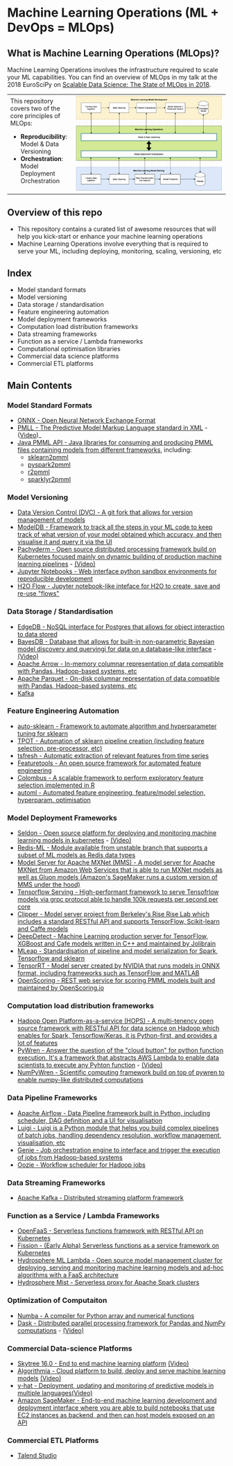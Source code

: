 # Machine Learning Operations (ML + DevOps = MLOps)

## What is Machine Learning Operations (MLOps)?

Machine Learning Operations involves the infrastructure required to scale your ML capabilities. You can find an overview of MLOps in my talk at the 2018 EuroSciPy on [Scalable Data Science: The State of MLOps in 2018](https://axsauze.github.io/scalable-data-science/#/).

<table>
  <tr>
    <td width="30%">
        This repository covers two of the core principles of MLOps:
        <ul>
            <li><b>Reproducibility</b>: Model & Data Versioning</li>
            <li><b>Orchestration</b>: Model Deployment Orchestration</li>
        </ul>    
    </td>
    <td width="70%">
        <img src="images/mlops1.png">
    </td>
  </tr>
</table>

## Overview of this repo

* This repository contains a curated list of awesome resources that will help you kick-start or enhance your machine learning operations
* Machine Learning Operations involve everything that is required to serve your ML, including deploying, monitoring, scaling, versioning, etc

## Index

* Model standard formats
* Model versioning
* Data storage / standardisation
* Feature engineering automation
* Model deployment frameworks
* Computation load distribution frameworks
* Data streaming frameworks
* Function as a service / Lambda frameworks
* Computational optimisation libraries
* Commercial data science platforms
* Commercial ETL platforms


## Main Contents

### Model Standard Formats
* [ONNX - Open Neural Network Exchange Format](https://github.com/onnx/onnx)
* [PMLL - The Predictive Model Markup Language standard in XML](http://dmg.org/pmml/v4-3/GeneralStructure.html) - ([Video](https://www.youtube.com/watch?v=_5pZm2PZ8Q8))_
* [Java PMML API - Java libraries for consuming and producing PMML files containing models from different frameworks](https://github.com/jpmml), including:
    * [sklearn2pmml](https://github.com/jpmml/jpmml-sklearn)
    * [pyspark2pmml](https://github.com/jpmml/pyspark2pmml)
    * [r2pmml](https://github.com/jpmml/r2pmml)
    * [sparklyr2pmml](https://github.com/jpmml/sparklyr2pmml)

### Model Versioning
* [Data Version Control (DVC) - A git fork that allows for version management of models](https://dvc.org/)
* [ModelDB - Framework to track all the steps in your ML code to keep track of what version of your model obtained which accuracy, and then visualise it and query it via the UI](https://mitdbg.github.io/modeldb/)
* [Pachyderm - Open source distributed processing framework build on Kubernetes focused mainly on dynamic building of production machine learning pipelines](https://github.com/pachyderm/pachyderm) - [(Video)](https://www.youtube.com/watch?v=LamKVhe2RSM&t=1167s)
* [Jupyter Notebooks - Web interface python sandbox environments for reproducible development](http://jupyter.org/)
* [H2O Flow - Jupyter notebook-like inteface for H2O to create, save and re-use "flows"](https://www.h2o.ai/download/)


### Data Storage / Standardisation
* [EdgeDB - NoSQL interface for Postgres that allows for object interaction to data stored](https://edgedb.com/)
* [BayesDB - Database that allows for built-in non-parametric Bayesian model discovery and queryingi for data on a database-like interface](http://probcomp.csail.mit.edu/bayesdb/) - [(Video)](https://www.youtube.com/watch?v=2ws84s6iD1o)
* [Apache Arrow - In-memory columnar representation of data compatible with Pandas, Hadoop-based systems, etc](https://arrow.apache.org/)
* [Apache Parquet - On-disk columnar representation of data compatible with Pandas, Hadoop-based systems, etc](https://parquet.apache.org/)
* [Kafka]()

### Feature Engineering Automation
* [auto-sklearn - Framework to automate algorithm and hyperparameter tuning for sklearn](https://automl.github.io/auto-sklearn/stable/)
* [TPOT - Automation of sklearn pipeline creation (including feature selection, pre-processor, etc)](https://epistasislab.github.io/tpot/)
* [tsfresh - Automatic extraction of relevant features from time series](https://github.com/blue-yonder/tsfresh)
* [Featuretools - An open source framework for automated feature engineering](https://www.featuretools.com/)
* [Colombus - A scalable framework to perform exploratory feature selection implemented in R](http://i.stanford.edu/hazy/victor/columbus/)
* [automl - Automated feature engineering, feature/model selection, hyperparam. optimisation](https://github.com/ClimbsRocks/automl)


### Model Deployment Frameworks
* [Seldon - Open source platform for deploying and monitoring machine learning models in kubernetes](https://github.com/SeldonIO/seldon-core) - [(Video)](https://www.youtube.com/watch?v=pDlapGtecbY)
* [Redis-ML - Module available from unstable branch that supports a subset of ML models as Redis data types](https://github.com/RedisLabsModules/redis-ml)
* [Model Server for Apache MXNet (MMS) - A model server for Apache MXNet from Amazon Web Services that is able to run MXNet models as well as Gluon models (Amazon's SageMaker runs a custom version of MMS under the hood)](https://github.com/awslabs/mxnet-model-server)
* [Tensorflow Serving - High-performant framework to serve Tensofrlow models via grpc protocol able to handle 100k requests per second per core](https://www.tensorflow.org/serving/)
* [Clipper - Model server project from Berkeley's Rise Rise Lab which includes a standard RESTful API and supports TensorFlow, Scikit-learn and Caffe models](http://clipper.ai/)
* [DeepDetect - Machine Learning production server for TensorFlow, XGBoost and Cafe models written in C++ and maintained by Jolibrain](https://github.com/beniz/deepdetect)
* [MLeap - Standardisation of pipeline and model serialization for Spark, Tensorflow and sklearn](https://github.com/combust/mleap)
* [TensorRT - Model server created by NVIDIA that runs models in ONNX format, including frameworks such as TensorFlow and MATLAB](https://docs.nvidia.com/deeplearning/sdk/tensorrt-developer-guide/index.html)
* [OpenScoring - REST web service for scoring PMML models built and maintained by OpenScoring.io](https://github.com/openscoring/openscoring)

### Computation load distribution frameworks
* [Hadoop Open Platform-as-a-service (HOPS) - A multi-tenency open source framework with RESTful API for data science on Hadoop which enables for Spark, Tensorflow/Keras, it is Python-first, and provides a lot of features](https://www.hops.io/)
* [PyWren - Answer the question of the "cloud button" for python function execution. It's a framework that abstracts AWS Lambda to enable data scientists to execute any Pyhton function](http://pywren.io) - [(Video)](https://www.youtube.com/watch?v=OskQytBBdJU)
* [NumPyWren - Scientific computing framework build on top of pywren to enable numpy-like distributed computations](https://github.com/Vaishaal/numpywren)

### Data Pipeline Frameworks
* [Apache Airflow - Data Pipeline framework built in Python, including scheduler, DAG definition and a UI for visualisation](https://airflow.apache.org/)
* [Luigi - Luigi is a Python module that helps you build complex pipelines of batch jobs, handling dependency resolution, workflow management, visualisation, etc](https://github.com/spotify/luigi)
* [Genie - Job orchestration engine to interface and trigger the execution of jobs from Hadoop-based systems](https://github.com/Netflix/genie)
* [Oozie - Workflow scheduler for Hadoop jobs](http://oozie.apache.org/)

### Data Streaming Frameworks
* [Apache Kafka - Distributed streaming platform framework](https://kafka.apache.org/)

### Function as a Service / Lambda Frameworks
* [OpenFaaS - Serverless functions framework with RESTful API on Kubernetes](https://github.com/openfaas/faas)
* [Fission - (Early Alpha) Serverless functions as a service framework on Kubernetes](https://github.com/fission/fission)
* [Hydrosphere ML Lambda - Open source model management cluster for deploying, serving and monitoring machine learning models and ad-hoc algorithms with a FaaS architecture](https://github.com/Hydrospheredata/hydro-serving)
* [Hydrosphere Mist - Serverless proxy for Apache Spark clusters](https://github.com/Hydrospheredata/mist)

### Optimization of Computaiton
* [Numba - A compiler for Python array and numerical functions](https://github.com/numba/numba)
* [Dask - Distributed parallel processing framework for Pandas and NumPy computations](http://dask.pydata.org/en/latest/) - [(Video)](https://www.youtube.com/watch?v=RA_2qdipVng)

### Commercial Data-science Platforms
* [Skytree 16.0 - End to end machine learning platform](http://skytree.net) [(Video)](https://www.youtube.com/watch?v=XuCwpnU-F1k)
* [Algorithmia - Cloud platform to build, deploy and serve machine learning models](https://algorithmia.com/) [(Video)](https://www.youtube.com/watch?v=qcsrPY0koyY)
* [y-hat - Deployment, updating and monitoring of predictive models in multiple languages](https://www.yhat.com/)[(Video)](https://www.youtube.com/watch?v=YiEjaWwzS_w)
* [Amazon SageMaker - End-to-end machine learning development and deployment interface where you are able to build notebooks that use EC2 instances as backend, and then can host models exposed on an API](https://aws.amazon.com/sagemaker/)

### Commercial ETL Platforms
* [Talend Studio](https://www.talend.com/)


